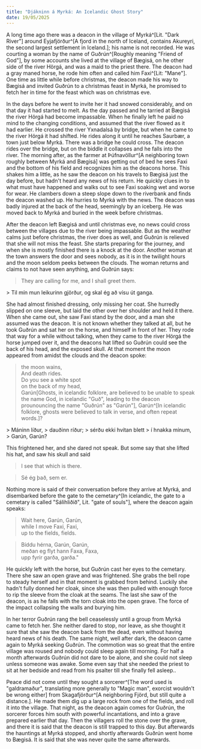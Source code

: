 ```yaml
---
title: "Djákninn á Myrká: An Icelandic Ghost Story"
date: 19/05/2025 
---
```

A long time ago there was a deacon in the village of Myrká^[Lit. "Dark River"] around Eyjafjörður^[A fjord in the north of Iceland, contains Akureyri, the second largest settlement in Iceland.]; his name is not recorded.
He was courting a woman by the name of Guðrún^[Roughly meaning "Friend of God"], by some accounts she lived at the village of Bægisá, on he other side of the river Hörgá, and was a maid to the priest there.
The deacon had a gray maned horse, he rode him often and called him Faxi^[Lit: "Mane"].
One time as little while before christmas, the deacon made his way to Bægisá and invited Guðrún to a christmas feast in Myrká, he promised to fetch her in time for the feast which was on christmas eve.

In the days before he went to invite her it had snowed considerably, and on that day it had started to melt. As the day passed and he tarried at Bægisá the river Hörgá had become impassable.
When he finally left he paid no mind to the changing conditions, and assumed that the river flowed as it had earlier. He crossed the river Yxnadalsá by bridge, but when he came to the river Hörgá it had shifted.
He rides along it until he reaches Saurbær, a town just below Myrká.
There was a bridge he could cross. The deacon rides over the bridge, but on the biddle it collapses and he falls into the river.
The morning after, as the farmer at Þúfnavöllur^[A neighboring town roughly between Myrká and Bægisá] was getting out of bed he sees Faxi and the bottom of his field and recognizes him as the deacons horse.
This shakes him a little, as he saw the deacon on his travels to Bægisá just the day before, but hadn't heard any news of his return. He quickly clues in to what must have happened and walks out to see Faxi soaking wet and worse for wear.
He clambers down a steep slope down to the riverbank and finds the deacon washed up. He hurries to Myrká with the news.
The deacon was badly injured at the back of the head, seemingly by an iceberg. He was moved back to Myrká and buried in the week before christmas.

After the deacon left Bægisá and until christmas eve, no news could cross between the villages due to the river being impassable.
But as the weather calms just before christmas, the river does as well, and Guðrún is relieved that she will not miss the feast.
She starts preparing for the journey, and when she is mostly finished there is a knock at the door. Another woman at the town answers the door and sees nobody, as it is in the twilight hours and the moon seldom peeks between the clouds.
The woman returns and claims to not have seen anything, and Guðrún says:

> They are calling for me, and I shall greet them.

<aside>
> Til mín mun leikurinn gjörður, og skal ég að vísu út ganga.
</aside>


She had almost finished dressing, only missing her coat. She hurredly slipped on one sleeve, but laid the other over her shoulder and held it there.
When she came out, she saw Faxi stand by the door, and a man she assumed was the deacon. 
It is not known whether they talked at all, but he took Guðrún and sat her on the horse, and himself in front of her.
They rode that way for a while without talking, when they came to the river Hörgá the horse jumped over it, and the deacons hat lifted so Guðrún could see the back of his head, and the exposed skull.
At that moment the moon appeared from amidst the clouds and the deacon spoke:

> the moon wains,  
> And death rides.  
> Do you see a white spot  
> on the back of my head,  
> Garún[Ghosts, in icelandic folklore, are believed to be unable to speak the name God, in icelandic "Guð", leading to the deacon prounouncing the name "Guðrún" as "Garún"], Garún^[In icelandic folklore, ghosts were believed to talk in verse, and often repeat words.]?

<aside>
> Máninn líður,  
> dauðinn ríður;  
> sérðu ekki hvítan blett  
> í hnakka mínum,  
> Garún, Garún?  
</aside>

This frightened her, and she dared not speak. But some say that she lifted his hat, and saw his skull and said

> I see that which is there.

<aside>

> Sé ég það, sem er.

</aside>

Nothing more is said of their conversation before they arrive at Myrká, and disembarked before the gate to the cemetary^[In icelandic, the gate to a cemetary is called "Sálihliðið", Lit. "gate of souls"], where the deacon again speaks:

> Wait here, Garún, Garún,  
> while I move Faxi, Faxi,  
> up to the fields, fields.  

<aside>

> Bíddu hérna, Garún, Garún,  
> meðan eg flyt hann Faxa, Faxa,  
> upp fyrir garða, garða."  

</aside>

He quickly left with the horse, but Guðrún cast her eyes to the cemetary.
There she saw an open grave and was frightened. She grabs the bell rope to steady herself and in that moment is grabbed from behind.
Luckily she hadn't fully donned her cloak, since she was then pulled with enough force to rip the sleeve from the cloak at the seams.
The last she saw of the deacon, is as he falls with the torn cloak into the open grave. The force of the impact collapsing the walls and burying him.

In her terror Guðrún rang the bell ceaselessly until a group from Myrká came to fetch her. She neither dared to stop, nor leave, as she thought it sure that she saw the deacon back from the dead, even without having heard news of his death.
The same night, well after dark, the deacon came again to Myrká seeking Guðrún. The commotion was so great that the entire village was roused and nobody could sleep again till morning.
For half a month afterwards Guðrún did not dare to be alone, and she could not sleep unless someone was awake.
Some even say that she needed the priest to sit at her bedside and read from his psalter till she finally fell asleep..

Peace did not come until they sought a sorcerer^[The word used is "galdramaður", translating more generally to "Magic man", exorcist wouldn't be wrong either]
from Skagafjörður^[A neighboring Fjörd, but still quite a distance.].
He made them dig up a large rock from one of the fields, and roll it into the village.
That night, as the deacon again comes for Guðrún, the sorcerer forces him south with powerful incantations, and into a grave prepared earlier that day.
Then the villagers roll the stone over the grave, and there it is said that the deacon is still trapped to this day.
But afterwards the hauntings at Myrká stopped, and shortly afterwards Guðrún went home to Bægisá.
It is said that she was never quite the same afterwards.
